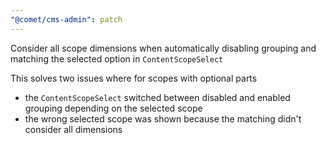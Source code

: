 ```yaml
---
"@comet/cms-admin": patch
---
```


Consider all scope dimensions when automatically disabling grouping and matching the selected option in `ContentScopeSelect`

This solves two issues where for scopes with optional parts

-   the `ContentScopeSelect` switched between disabled and enabled grouping depending on the selected scope
-   the wrong selected scope was shown because the matching didn't consider all dimensions
